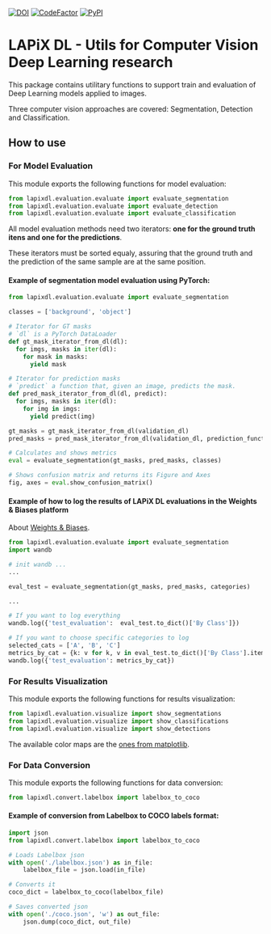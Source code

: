 [![DOI](https://zenodo.org/badge/306032350.svg)](https://zenodo.org/badge/latestdoi/306032350) [![CodeFactor](https://www.codefactor.io/repository/github/lapix-ufsc/lapixdl/badge)](https://www.codefactor.io/repository/github/lapix-ufsc/lapixdl) [![PyPI](https://img.shields.io/pypi/v/lapixdl?color=blue&label=pypi%20version)](https://pypi.org/project/lapixdl/)


# LAPiX DL - Utils for Computer Vision Deep Learning research

This package contains utilitary functions to support train and evaluation of Deep Learning models applied to images.

Three computer vision approaches are covered: Segmentation, Detection and Classification.

## How to use

### For Model Evaluation

This module exports the following functions for model evaluation:
```python
from lapixdl.evaluation.evaluate import evaluate_segmentation
from lapixdl.evaluation.evaluate import evaluate_detection
from lapixdl.evaluation.evaluate import evaluate_classification
```

All model evaluation methods need two iterators: **one for the ground truth itens and one for the predictions**.

These iterators must be sorted equaly, assuring that the ground truth and the prediction of the same sample are at the same position.

#### Example of segmentation model evaluation using **PyTorch**:

```python
from lapixdl.evaluation.evaluate import evaluate_segmentation

classes = ['background', 'object']

# Iterator for GT masks
# `dl` is a PyTorch DataLoader
def gt_mask_iterator_from_dl(dl):
  for imgs, masks in iter(dl):
    for mask in masks:
      yield mask

# Iterator for prediction masks
# `predict` a function that, given an image, predicts the mask.
def pred_mask_iterator_from_dl(dl, predict):
  for imgs, masks in iter(dl):
    for img in imgs:
      yield predict(img)

gt_masks = gt_mask_iterator_from_dl(validation_dl)
pred_masks = pred_mask_iterator_from_dl(validation_dl, prediction_function)

# Calculates and shows metrics
eval = evaluate_segmentation(gt_masks, pred_masks, classes)

# Shows confusion matrix and returns its Figure and Axes
fig, axes = eval.show_confusion_matrix()
```
#### Example of how to log the results of LAPiX DL evaluations in the Weights & Biases platform
About [Weights & Biases](https://docs.wandb.ai/).

```python
from lapixdl.evaluation.evaluate import evaluate_segmentation
import wandb

# init wandb ...
...

eval_test = evaluate_segmentation(gt_masks, pred_masks, categories)

...

# If you want to log everything
wandb.log({'test_evaluation':  eval_test.to_dict()['By Class']})

# If you want to choose specific categories to log
selected_cats = ['A', 'B', 'C']
metrics_by_cat = {k: v for k, v in eval_test.to_dict()['By Class'].items() if k in selected_cats}
wandb.log({'test_evaluation': metrics_by_cat})
```

### For Results Visualization

This module exports the following functions for results visualization:
```python
from lapixdl.evaluation.visualize import show_segmentations
from lapixdl.evaluation.visualize import show_classifications
from lapixdl.evaluation.visualize import show_detections
```

The available color maps are the [ones from matplotlib](https://matplotlib.org/3.1.1/gallery/color/colormap_reference.html).

### For Data Conversion

This module exports the following functions for data conversion:
```python
from lapixdl.convert.labelbox import labelbox_to_coco
```

#### Example of conversion from **Labelbox** to **COCO** labels format:

```python
import json
from lapixdl.convert.labelbox import labelbox_to_coco

# Loads Labelbox json
with open('./labelbox.json') as in_file:
    labelbox_file = json.load(in_file)

# Converts it
coco_dict = labelbox_to_coco(labelbox_file)

# Saves converted json
with open('./coco.json', 'w') as out_file:
    json.dump(coco_dict, out_file)

```
